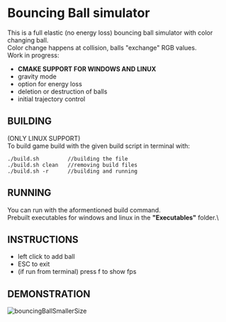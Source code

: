# Bouncing Ball simulator

This is a full elastic (no energy loss) bouncing ball simulator with color changing ball.\
Color change happens at collision, balls "exchange" RGB values.\
Work in progress:
* **CMAKE SUPPORT FOR WINDOWS AND LINUX**
* gravity mode  
* option for energy loss   
* deletion or destruction of balls  
* initial trajectory control  


## BUILDING
(ONLY LINUX SUPPORT)\
To build game build with the given build script in terminal with:
```
./build.sh         //building the file
./build.sh clean   //removing build files
./build.sh -r      //building and running
```
## RUNNING
You can run with the aformentioned build command.\
Prebuilt executables for windows and linux in the **"Executables"** folder.\

## INSTRUCTIONS
- left click to add ball
- ESC to exit
- (if run from terminal) press f to show fps 

## DEMONSTRATION
![bouncingBallSmallerSize](https://github.com/user-attachments/assets/082ccd8b-fc01-40e5-a9ed-9e3c2332563b)
